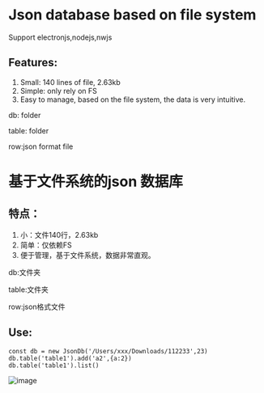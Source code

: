 # Json database based on file system
Support electronjs,nodejs,nwjs
## Features:

1. Small: 140 lines of file, 2.63kb
2. Simple: only rely on FS
3. Easy to manage, based on the file system, the data is very intuitive.

db: folder

table: folder

row:json format file

# 基于文件系统的json 数据库

## 特点：

1. 小：文件140行，2.63kb
2. 简单：仅依赖FS
3. 便于管理，基于文件系统，数据非常直观。

db:文件夹

table:文件夹

row:json格式文件

## Use:

```
const db = new JsonDb('/Users/xxx/Downloads/112233',23)
db.table('table1').add('a2',{a:2})
db.table('table1').list()
```
![image](https://user-images.githubusercontent.com/16346219/130312058-a9d5dcb8-c13f-4557-8e1b-bdb6ec06990e.png)



